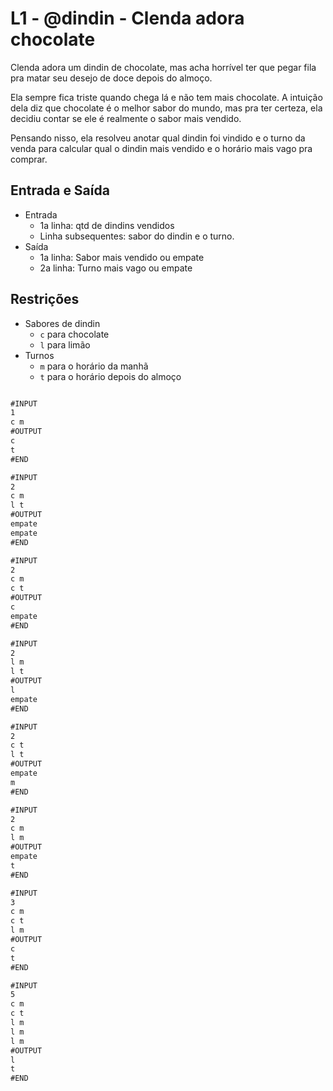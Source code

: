 # L1 - @dindin - Clenda adora chocolate

Clenda adora um dindin de chocolate, mas acha horrível ter que pegar fila pra matar seu desejo de doce depois do almoço.

Ela sempre fica triste quando chega lá e não tem mais chocolate. A intuição dela diz que chocolate é o melhor sabor do mundo, mas pra ter certeza, ela decidiu contar se ele é realmente o sabor mais vendido.

Pensando nisso, ela resolveu anotar qual dindin foi vindido e o turno da venda para calcular qual o dindin mais vendido e o horário mais vago pra comprar.

## Entrada e Saída

- Entrada
  - 1a linha: qtd de dindins vendidos
  - Linha subsequentes: sabor do dindin e o turno.
- Saída
  - 1a linha: Sabor mais vendido ou empate
  - 2a linha: Turno mais vago ou empate

## Restrições

- Sabores de dindin
  - `c` para chocolate
  - `l` para limão
- Turnos
  - `m` para o horário da manhã
  - `t` para o horário depois do almoço

```txt

#INPUT
1
c m
#OUTPUT
c
t
#END

#INPUT
2
c m
l t
#OUTPUT
empate
empate
#END

#INPUT
2
c m
c t
#OUTPUT
c
empate
#END

#INPUT
2
l m
l t
#OUTPUT
l
empate
#END

#INPUT
2
c t
l t
#OUTPUT
empate
m
#END

#INPUT
2
c m
l m
#OUTPUT
empate
t
#END

#INPUT
3
c m
c t
l m
#OUTPUT
c
t
#END

#INPUT
5
c m
c t
l m
l m
l m
#OUTPUT
l
t
#END

```
